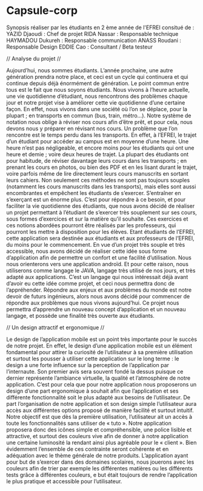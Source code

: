 # Capsule-corp

Synopsis réaliser par les étudiants en 2 ème année de l'EFREI consitué de :
YAZID Djaoudi : Chef de projet
RIDA Nassar : Responsable technique
HAYMADOU Dukureh : Responsable communication
ANASS Roudani : Responsable Design
EDDIE Cao : Consultant / Beta testeur

// Analyse du projet //

Aujourd’hui, nous sommes étudiants. L’année prochaine, une autre génération prendra notre place, et ceci est un cycle qui continuera et qui continue depuis déjà énormément de génération. Le point commun entre tous est le fait que nous soyons étudiants.
Nous vivons à l’heure actuelle, une vie quotidienne d’étudiant, nous rencontrons des problèmes chaque jour et notre projet vise à améliorer cette vie quotidienne d’une certaine façon.
En effet, nous vivons dans une société où l’on se déplace, pour la plupart ; en transports en commun (bus, train, métro…). Notre système de notation nous oblige à réviser nos cours afin d’être prêt, et pour cela, nous devons nous y préparer en révisant nos cours.
Un problème que l’on rencontre est le temps perdu dans les transports. En effet, à l’EFREI, le trajet d’un étudiant pour accéder au campus est en moyenne d’une heure. Une heure n’est pas négligeable, et encore moins pour les étudiants qui ont une heure et demie ; voire deux heures de trajet. 
La plupart des étudiants ont pour habitude, de réviser davantage leurs cours dans les transports ; en prenant les cours en photos, ou bien des PDF et en les lisant durant le trajet, voire parfois même de lire directement leurs cours manuscrits en sortant leurs cahiers.
Non seulement ces méthodes ne sont pas toujours souples (notamment les cours manuscrits dans les transports), mais elles sont aussi encombrantes et empêchent les étudiants de s’exercer. 
S’entraîner en s’exerçant est un énorme plus. C’est pour répondre à ce besoin, et pour faciliter la vie quotidienne des étudiants, que nous avons décidé de réaliser un projet permettant à l’étudiant de s’exercer très souplement sur ses cours, sous formes d’exercices et sur la matière qu’il souhaite. Ces exercices et ces notions abordées pourront être réalisés par les professeurs, qui pourront les mettre à disposition pour les élèves.
Etant étudiants de l’EFREI, cette application sera destinée aux étudiants et aux professeurs de l’EFREI, du moins pour le commencement.
En vue d’un projet très souple et très accessible, nous avons décidé de réaliser cette idée sous forme d’application afin de permettre un confort et une facilité d’utilisation. Nous nous orienterons vers une application androïd.  Et pour cette raison, nous utiliserons comme langage le JAVA, langage très utilisé de nos jours, et très adapté aux applications. C’est un langage qui nous intéressait déjà avant d’avoir eu cette idée comme projet, et ceci nous permettra donc de l’appréhender.
Répondre aux enjeux et aux problèmes du monde est notre devoir de futurs ingénieurs, alors nous avons décidé pour commencer de répondre aux problèmes que nous vivons aujourd’hui. Ce projet nous permettra d’apprendre un nouveau concept d’application et un nouveau langage, et possède une finalité très ouverte aux étudiants.


// Un design attractif et ergonomique //

Le design de l’application mobile est un point très importante pour le succès de notre projet. En effet, le design d’une application mobile est un élément fondamental pour attirer la curiosité de l’utilisateur à sa première utilisation et surtout les pousser à utiliser cette application sur le long terme : le design a une forte influence sur la perception de l’application par l’internaute. Son premier avis sera souvent fondé la dessus puisque ce dernier représente l’ambiance virtuelle, la qualité et l’atmosphère de notre application.  C’est pour cela que pour notre application nous proposerons un design d’une part ergonomique à souhait afin que l’application et ses différente fonctionnalité soit le plus adapté aux besoins de l’utilisateur. De part l’organisation de notre application et son design simple l’utilisateur aura accès aux différentes options proposé de manière facilité et surtout intuitif. Notre objectif est que dès la première utilisation, l’utilisateur ait un accès à toute les fonctionnalités sans utiliser de « tuto ». Notre application proposera donc des icônes simple et compréhensible, une police lisible et attractive, et surtout des couleurs vive afin de donner à notre application une certaine luminosité la rendant ainsi plus agréable pour le « client ». Bien évidemment l’ensemble de ces contrainte seront cohérente et en adéquation avec le thème générale de notre produits. L’application ayant pour but de s’exercer dans des domaines scolaires, nous jouerons avec les couleurs afin de trier par exemple les différentes matières ou les différents tests grâce à différentes couleurs, e but était toujours de rendre l’application le plus pratique et accessible pour l’utilisateur.
